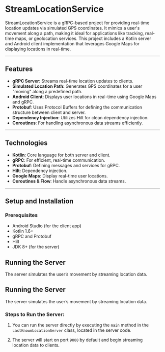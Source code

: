 # StreamLocationService

StreamLocationService is a gRPC-based project for providing real-time location updates via simulated GPS coordinates. It mimics a user's movement along a path, making it ideal for applications like tracking, real-time maps, or geolocation services. This project includes a Kotlin server and Android client implementation that leverages Google Maps for displaying locations in real-time.

---

## Features

- **gRPC Server**: Streams real-time location updates to clients.
- **Simulated Location Path**: Generates GPS coordinates for a user "moving" along a predefined path.
- **Android Client**: Displays user locations in real-time using Google Maps and gRPC.
- **Protobuf**: Uses Protocol Buffers for defining the communication structure between client and server.
- **Dependency Injection**: Utilizes Hilt for clean dependency injection.
- **Coroutines**: For handling asynchronous data streams efficiently.

---

## Technologies

- **Kotlin**: Core language for both server and client.
- **gRPC**: For efficient, real-time communication.
- **Protobuf**: Defining messages and services for gRPC.
- **Hilt**: Dependency injection.
- **Google Maps**: Display real-time user locations.
- **Coroutines & Flow**: Handle asynchronous data streams.

---

## Setup and Installation

### Prerequisites

- Android Studio (for the client app)
- Kotlin 1.6+
- gRPC and Protobuf
- Hilt
- JDK 8+ (for the server)

## Running the Server

The server simulates the user’s movement by streaming location data.

## Running the Server

The server simulates the user’s movement by streaming location data.

### Steps to Run the Server:

1. You can run the server directly by executing the `main` method in the `LastKnownLocationServer` class, located in the server code.

2. The server will start on port `9000` by default and begin streaming location data to clients.
